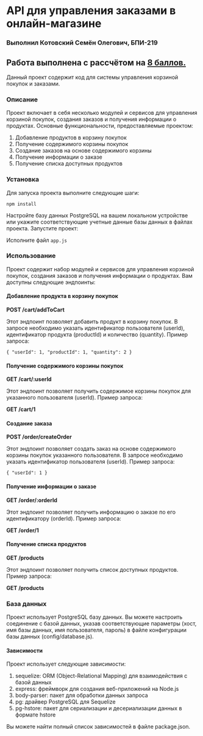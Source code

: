 # API для управления заказами в онлайн-магазине
### Выполнил Котовский Семён Олегович, БПИ-219
## Работа выполнена с рассчётом на [8 баллов.]()
Данный проект содержит код для системы управления корзиной покупок и заказами.
### Описание

Проект включает в себя несколько модулей и сервисов для управления корзиной покупок, создания заказов и получения информации о продуктах. Основные функциональности, предоставляемые проектом:

1. Добавление продуктов в корзину покупок
2. Получение содержимого корзины покупок
3. Создание заказов на основе содержимого корзины
4. Получение информации о заказе
5. Получение списка доступных продуктов

### Установка

Для запуска проекта выполните следующие шаги:

`npm install`

Настройте базу данных PostgreSQL на вашем локальном устройстве или укажите соответствующие учетные данные базы данных в файлах проекта.
Запустите проект:

Исполните файл `app.js`

### Использование

Проект содержит набор модулей и сервисов для управления корзиной покупок, создания заказов и получения информации о продуктах. Вам доступны следующие эндпоинты:
#### Добавление продукта в корзину покупок

**POST /cart/addToCart**

Этот эндпоинт позволяет добавить продукт в корзину покупок. В запросе необходимо указать идентификатор пользователя (userId), идентификатор продукта (productId) и количество (quantity). Пример запроса:

`{
"userId": 1,
"productId": 1,
"quantity": 2
}`

#### Получение содержимого корзины покупок

**GET /cart/:userId**

Этот эндпоинт позволяет получить содержимое корзины покупок для указанного пользователя (userId). Пример запроса:

**GET /cart/1**

#### Создание заказа

**POST /order/createOrder**

Этот эндпоинт позволяет создать заказ на основе содержимого корзины покупок указанного пользователя. В запросе необходимо указать идентификатор пользователя (userId). Пример запроса:

`{
"userId": 1
}`

#### Получение информации о заказе

**GET /order/:orderId**

Этот эндпоинт позволяет получить информацию о заказе по его идентификатору (orderId). Пример запроса:

**GET /order/1**

#### Получение списка продуктов

**GET /products**

Этот эндпоинт позволяет получить список доступных продуктов. Пример запроса:

**GET /products**

### База данных

Проект использует PostgreSQL базу данных. Вы можете настроить соединение с базой данных, указав соответствующие параметры (хост, имя базы данных, имя пользователя, пароль) в файле конфигурации базы данных (config/database.js).
#### Зависимости

Проект использует следующие зависимости:

1. sequelize: ORM (Object-Relational Mapping) для взаимодействия с базой данных
2. express: фреймворк для создания веб-приложений на Node.js
3. body-parser: пакет для обработки данных запроса
4. pg: драйвер PostgreSQL для Sequelize
5. pg-hstore: пакет для сериализации и десериализации данных в формате hstore

Вы можете найти полный список зависимостей в файле package.json.